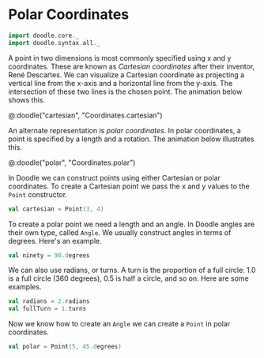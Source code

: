 # Polar Coordinates

```scala mdoc:invisible
import doodle.core._
import doodle.syntax.all._
```

A point in two dimensions is most commonly specified using x and y coordinates. These are known as *Cartesian coordinates* after their inventor, René Descartes. We can visualize a Cartesian coordinate as projecting a vertical line from the x-axis and a horizontal line from the y-axis. The intersection of these two lines is the chosen point. The animation below shows this.

@:doodle("cartesian", "Coordinates.cartesian")

An alternate representation is *polar coordinates*. In polar coordinates, a point is specified by a length and a rotation. The animation below illustrates this.

@:doodle("polar", "Coordinates.polar")

In Doodle we can construct points using either Cartesian or polar coordinates. To create a Cartesian point we pass the x and y values to the `Point` constructor.

```scala mdoc:silent
val cartesian = Point(3, 4)
```

To create a polar point we need a length and an angle. In Doodle angles are their own type, called `Angle`. We usually construct angles in terms of degrees. Here's an example.

```scala mdoc:silent
val ninety = 90.degrees
```

We can also use radians, or turns. A turn is the proportion of a full circle: 1.0 is a full circle (360 degrees), 0.5 is half a circle, and so on. Here are some examples.

```scala mdoc:silent
val radians = 2.radians
val fullTurn = 1.turns
```

Now we know how to create an `Angle` we can create a `Point` in polar coordinates.

```scala mdoc:silent
val polar = Point(5, 45.degrees)
```
